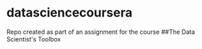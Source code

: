 # datasciencecoursera
Repo created as part of an assignment for the course
##The Data Scientist's Toolbox
